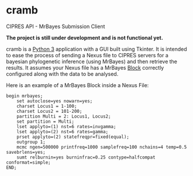# cramb
CIPRES API - MrBayes Submission Client

__The project is still under development and is not
functional yet.__

cramb is a [Python 3](https://www.python.org/)
application with a GUI built using Tkinter.
It is intended to ease the process of sending a Nexus
file to CIPRES servers for a bayesian phylogenetic
inference (using MrBayes) and then retrieve the results.
It assumes your Nexus file has a MrBayes
[Block](https://en.wikipedia.org/wiki/Nexus_file)
correctly configured along with the data to be analysed.

Here is an example of a MrBayes Block inside a Nexus
File:
```
begin mrbayes;
    set autoclose=yes nowarn=yes;
    charset Locus1 = 1-100;
    charset Locus2 = 101-200;
    partition Multi = 2: Locus1, Locus2;
    set partition = Multi;
    lset applyto=(1) nst=6 rates=invgamma;
    lset applyto=(2) nst=6 rates=gamma;
    prset applyto=(2) statefreqpr=fixed(equal);
    outgroup 1;
    mcmc ngen=500000 printfreq=1000 samplefreq=100 nchains=4 temp=0.5 savebrlens=yes;
    sumt relburnin=yes burninfrac=0.25 contype=halfcompat conformat=simple;
END;
 ```